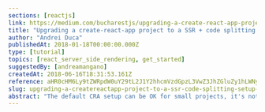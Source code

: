 ```yaml
---
sections: [reactjs]
link: https://medium.com/bucharestjs/upgrading-a-create-react-app-project-to-a-ssr-code-splitting-setup-9da57df2040a
title: "Upgrading a create-react-app project to a SSR + code splitting setup"
author: "Andrei Duca"
publishedAt: 2018-01-18T00:00:00.000Z
type: [tutorial]
topics: [react_server_side_rendering, get_started]
suggestedBy: [andreamangano]
createdAt: 2018-06-16T18:31:53.161Z
reference: aHR0cHM6Ly9tZWRpdW0uY29tL2J1Y2hhcmVzdGpzL3VwZ3JhZGluZy1hLWNyZWF0ZS1yZWFjdC1hcHAtcHJvamVjdC10by1hLXNzci1jb2RlLXNwbGl0dGluZy1zZXR1cC05ZGE1N2RmMjA0MGE
slug: upgrading-a-createreactapp-project-to-a-ssr-code-splitting-setup-by-andrei-duca
abstract: "The default CRA setup can be OK for small projects, it's not always enough for larger, more complex applications. Luckily, we can improve things, even without ejecting. Let's try to do this step by step. This is what we'll cover: Server-side rendering, Code splitting with react-loadable, Code splitting on the server, Taking benefit of webpack's chunkNames."
---
```

